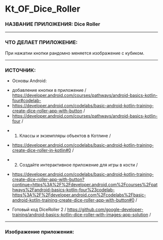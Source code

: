 # Kt_OF_Dice_Roller

### НАЗВАНИЕ ПРИЛОЖЕНИЯ: Dice Roller

------------------------------

### ЧТО ДЕЛАЕТ ПРИЛОЖЕНИЕ:

При нажатии кнопки рандомно меняется изображение с кубиком.

------------------------------

### ИСТОЧНИК:

* Основы Android:
- добавление кнопки в приложение / https://developer.android.com/courses/pathways/android-basics-kotlin-four#codelab-
- https://developer.android.com/codelabs/basic-android-kotlin-training-create-dice-roller-app-with-button /
- https://developer.android.com/courses/pathways/android-basics-kotlin-four /
* 1. Классы и экземпляры объектов в Котлине /
- https://developer.android.com/codelabs/basic-android-kotlin-training-create-dice-roller-in-kotlin#0 /
* 2. Создайте интерактивное приложение для игры в кости /
- https://developer.android.com/codelabs/basic-android-kotlin-training-create-dice-roller-app-with-button?continue=https%3A%2F%2Fdeveloper.android.com%2Fcourses%2Fpathways%2Fandroid-basics-kotlin-four%23codelab-https%3A%2F%2Fdeveloper.android.com%2Fcodelabs%2Fbasic-android-kotlin-training-create-dice-roller-app-with-button#0 /
* Готовый код DiceRoller 2 / https://github.com/google-developer-training/android-basics-kotlin-dice-roller-with-images-app-solution /

------------------------------

### Изображение приложения:

